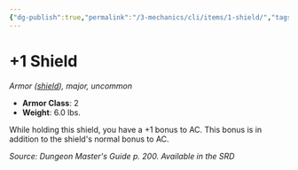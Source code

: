 ```yaml
---
{"dg-publish":true,"permalink":"/3-mechanics/cli/items/1-shield/","tags":["ttrpg-cli/compendium/src/5e/dmg","ttrpg-cli/item/rarity/uncommon","ttrpg-cli/item/shield/","ttrpg-cli/item/tier/major"],"noteIcon":""}
---
```


# +1 Shield
*Armor ([shield](3-Mechanics/CLI/items/shield.md)), major, uncommon*  


- **Armor Class**: 2
- **Weight**: 6.0 lbs.

While holding this shield, you have a +1 bonus to AC. This bonus is in addition to the shield's normal bonus to AC.

*Source: Dungeon Master's Guide p. 200. Available in the <span title='Systems Reference Document (5.1)'>SRD</span>*
